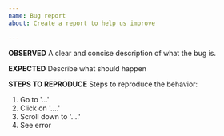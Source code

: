 ```yaml
---
name: Bug report
about: Create a report to help us improve

---
```


**OBSERVED**
A clear and concise description of what the bug is.

**EXPECTED**
Describe what should happen

**STEPS TO REPRODUCE**
Steps to reproduce the behavior:
1. Go to '...'
2. Click on '....'
3. Scroll down to '....'
4. See error
